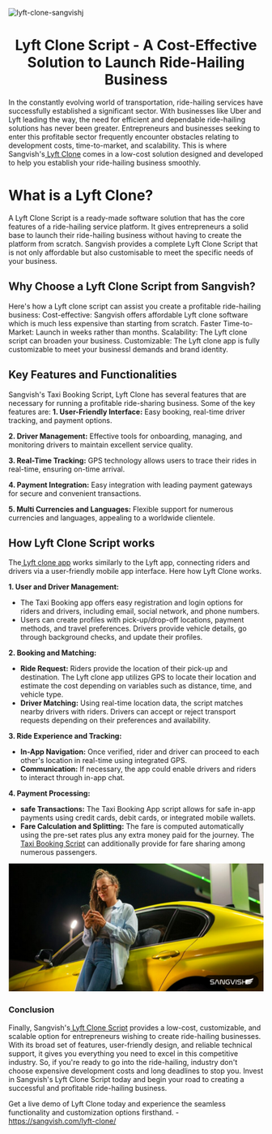 ![lyft-clone-sangvishj](https://github.com/sangvishtechnologies/lyft-clone/assets/161323540/3f0e8f68-42e3-4fec-9332-b976143351aa)


<h1 align="center">Lyft Clone Script - A Cost-Effective Solution to Launch Ride-Hailing Business</h1>


In the constantly evolving world of transportation, ride-hailing services have successfully established a significant sector. With businesses like Uber and Lyft leading the way, the need for efficient and dependable ride-hailing solutions has never been greater. Entrepreneurs and businesses seeking to enter this profitable sector frequently encounter obstacles relating to development costs, time-to-market, and scalability. This is where Sangvish's[ Lyft Clone](https://sangvish.com/lyft-clone/) comes in a low-cost solution designed and developed to help you establish your ride-hailing business smoothly. 
# What is a Lyft Clone?
A Lyft Clone Script is a ready-made software solution that has the core features of a ride-hailing service platform. It gives entrepreneurs a solid base to launch their ride-hailing business without having to create the platform from scratch. Sangvish provides a complete Lyft Clone Script that is not only affordable but also customisable to meet the specific needs of your business.
## Why Choose a Lyft Clone Script from Sangvish?
Here's how a Lyft clone script can assist you create a profitable ride-hailing business: 
Cost-effective: Sangvish offers affordable Lyft clone software which is much less expensive than starting from scratch. 
Faster Time-to-Market: Launch in weeks rather than months. 
Scalability: The Lyft clone script can broaden your business.
Customizable: The Lyft clone app is fully customizable to meet your businessl demands and brand identity.
## Key Features and Functionalities
Sangvish's Taxi Booking Script, Lyft Clone has several features that are necessary for running a profitable ride-sharing business. Some of the key features are: 
**1. User-Friendly Interface:** Easy booking, real-time driver tracking, and payment options. 

**2. Driver Management:** Effective tools for onboarding, managing, and monitoring drivers to maintain excellent service quality.
 
**3. Real-Time Tracking:** GPS technology allows users to trace their rides in real-time, ensuring on-time arrival.

**4. Payment Integration:** Easy integration with leading payment gateways for secure and convenient transactions. 

**5. Multi Currencies and Languages:** Flexible support for numerous currencies and languages, appealing to a worldwide clientele.

## How Lyft Clone Script works
The[ Lyft clone app](https://sangvish.com/lyft-clone/) works similarly to the Lyft app, connecting riders and drivers via a user-friendly mobile app interface. Here how Lyft Clone works.

**1. User and Driver Management:**

* The Taxi Booking app offers easy registration and login options for riders and drivers, including email, social network, and phone numbers. 
* Users can create profiles with pick-up/drop-off locations, payment methods, and travel preferences. Drivers provide vehicle details, go through background checks, and update their profiles.

**2. Booking and Matching:**
* **Ride Request:** Riders provide the location of their pick-up and destination. The Lyft clone app utilizes GPS to locate their location and estimate the cost depending on variables such as distance, time, and vehicle type.
* **Driver Matching:** Using real-time location data, the script matches nearby drivers with riders. Drivers can accept or reject transport requests depending on their preferences and availability.

**3. Ride Experience and Tracking:**
* **In-App Navigation:** Once verified, rider and driver can proceed to each other's location in real-time using integrated GPS.
* **Communication:** If necessary, the app could enable drivers and riders to interact through in-app chat.

**4. Payment Processing:**
* **safe Transactions:** The Taxi Booking App script allows for safe in-app payments using credit cards, debit cards, or integrated mobile wallets.
* **Fare Calculation and Splitting:** The fare is computed automatically using the pre-set rates plus any extra money paid for the journey. The[ Taxi Booking Script](https://sangvish.com/lyft-clone/) can additionally provide for fare sharing among numerous passengers.

<div class="Box-sc-g0xbh4-0 iIZCet"><img alt=“lyftcloneapp.png" src="https://github.com/sangvishtechnologies/lyft-clone/blob/main/lyft-clone-app.png" data-hpc="true" class="Box-sc-g0xbh4-0 kzRgrI"></div> 

### Conclusion
Finally, Sangvish's[ Lyft Clone Script](https://sangvish.com/lyft-clone/) provides a low-cost, customizable, and scalable option for entrepreneurs wishing to create ride-hailing businesses. With its broad set of features, user-friendly design, and reliable technical support, it gives you everything you need to excel in this competitive industry. So, if you're ready to go into the ride-hailing, industry don't choose expensive development costs and long deadlines to stop you. Invest in Sangvish's Lyft Clone Script today and begin your road to creating a successful and profitable ride-hailing business.

Get a live demo of Lyft Clone today and experience the seamless functionality and customization options firsthand. - https://sangvish.com/lyft-clone/




